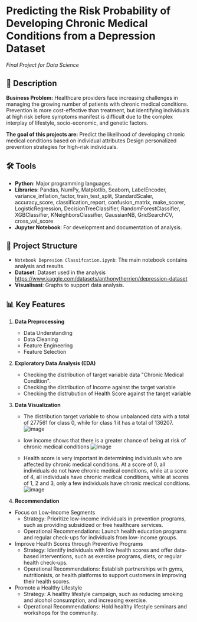 # Predicting the Risk Probability of Developing Chronic Medical Conditions from a Depression Dataset
_Final Project for Data Science_

## 📜 Description 
**Business Problem:**
Healthcare providers face increasing challenges in managing the growing number of patients with chronic medical conditions. Prevention is more cost-effective than treatment, but identifying individuals at high risk before symptoms manifest is difficult due to the complex interplay of lifestyle, socio-economic, and genetic factors.

**The goal of this projects are:**
Predict the likelihood of developing chronic medical conditions based on individual attributes
Design personalized prevention strategies for high-risk individuals.  

## 🛠️ Tools  
- **Python**: Major programming languages.  
- **Libraries**: Pandas, NumPy, Matplotlib, Seaborn, LabelEncoder, variance_inflation_factor, train_test_split,
                 StandardScaler, accuracy_score, classification_report, confusion_matrix, make_scorer,
                 LogisticRegression, DecisionTreeClassifier, RandomForestClassifier, XGBClassifier, KNeighborsClassifier,
                 GaussianNB, GridSearchCV, cross_val_score  
- **Jupyter Notebook**: For development and documentation of analysis.  

## 📂 Project Structure 
- `Notebook Depresion Classifcation.ipynb`: The main notebook contains analysis and results.  
- **Dataset**: Dataset used in the analysis https://www.kaggle.com/datasets/anthonytherrien/depression-dataset   
- **Visualisasi**: Graphs to support data analysis.  

## 📊 Key Features  
1. **Data Preprocessing**
   - Data Understanding
   - Data Cleaning
   - Feature Engineering
   - Feature Selection  

2. **Exploratory Data Analysis (EDA)**  
   - Checking the distribution of target variable data "Chronic Medical Condition".
   - Checking the distribution of Income against the target variable
   - Checking the distrubution of Health Score against the target variable

3. **Data Visualization**  
   - The distribution target variable to show unbalanced data with a total of 277561 for class 0, while for class 1 it has a total of 136207.
     ![image](https://github.com/user-attachments/assets/2448c35f-21b3-49ef-a744-c5e021676eb5)

   - low income shows that there is a greater chance of being at risk of chronic medical conditions
     ![image](https://github.com/user-attachments/assets/4e6aefd0-184d-453c-bd21-0d61eb793983)

   - Health score is very important in determining individuals who are affected by chronic medical conditions. At a score of 0, all individuals do not have chronic medical conditions, while at a score of 4, all individuals have chronic medical conditions, while at scores of 1, 2 and 3, only a few individuals have chronic medical conditions.
     ![image](https://github.com/user-attachments/assets/18b781fe-5e48-4f63-8bdb-99a337379a76)

4. **Recommendation**

* Focus on Low-Income Segments
    * Strategy:
      Prioritize low-income individuals in prevention programs, such as providing subsidized or free healthcare services.
    * Operational Recommendations:
      Launch health education programs and regular check-ups for individuals from low-income groups.
* Improve Health Scores through Preventive Programs
    * Strategy:
      Identify individuals with low health scores and offer data-based interventions, such as exercise programs, diets, or regular health check-ups.
    * Operational Recommendations:
      Establish partnerships with gyms, nutritionists, or health platforms to support customers in improving their health scores.
* Promote a Healthy Lifestyle
    * Strategy:
      A healthy lifestyle campaign, such as reducing smoking and alcohol consumption, and increasing exercise.
    * Operational Recommendations:
      Hold healthy lifestyle seminars and workshops for the community. 
